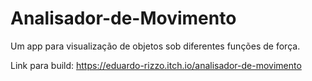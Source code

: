 # Analisador-de-Movimento

Um app para visualização de objetos sob diferentes funções de força.

Link para build:
https://eduardo-rizzo.itch.io/analisador-de-movimento
